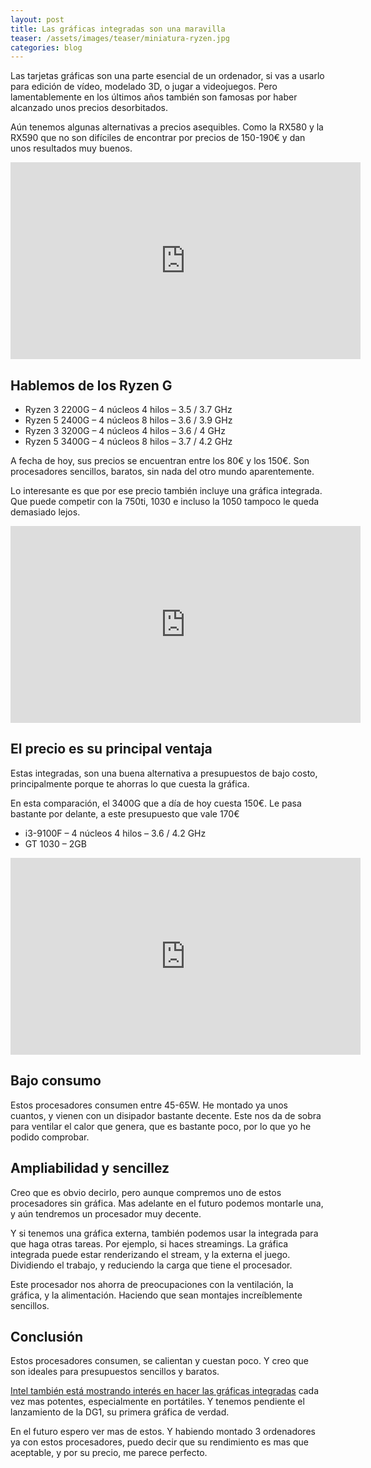 ```yaml
---
layout: post
title: Las gráficas integradas son una maravilla
teaser: /assets/images/teaser/miniatura-ryzen.jpg
categories: blog
---
```

Las tarjetas gráficas son una parte esencial de un ordenador, si vas a usarlo para edición de vídeo, modelado 3D, o jugar a videojuegos. Pero lamentablemente en los últimos años también son famosas por haber alcanzado unos precios desorbitados.

Aún tenemos algunas alternativas a precios asequibles. Como la RX580 y la RX590 que no son difíciles de encontrar por precios de 150-190€ y dan unos resultados muy buenos.
<iframe width="560" height="315" src="https://www.youtube-nocookie.com/embed/lKSWw5hh_FU" title="YouTube video player" frameborder="0" allow="accelerometer; autoplay; clipboard-write; encrypted-media; gyroscope; picture-in-picture; web-share" allowfullscreen></iframe>

## Hablemos de los Ryzen G

* Ryzen 3 2200G – 4 núcleos 4 hilos – 3.5 / 3.7 GHz
* Ryzen 5 2400G – 4 núcleos 8 hilos – 3.6 / 3.9 GHz
* Ryzen 3 3200G – 4 núcleos 4 hilos – 3.6 / 4 GHz
* Ryzen 5 3400G – 4 núcleos 8 hilos – 3.7 / 4.2 GHz 

A fecha de hoy, sus precios se encuentran entre los 80€ y los 150€. Son procesadores sencillos, baratos, sin nada del otro mundo aparentemente.

Lo interesante es que por ese precio también incluye una gráfica integrada. Que puede competir con la 750ti, 1030 e incluso la 1050 tampoco le queda demasiado lejos.

<iframe width="560" height="315" src="https://www.youtube-nocookie.com/embed/agaU1oHFX_s" title="YouTube video player" frameborder="0" allow="accelerometer; autoplay; clipboard-write; encrypted-media; gyroscope; picture-in-picture; web-share" allowfullscreen></iframe>

## El precio es su principal ventaja

Estas integradas, son una buena alternativa a presupuestos de bajo costo, principalmente porque te ahorras lo que cuesta la gráfica.

En esta comparación, el 3400G que a día de hoy cuesta 150€. Le pasa bastante por delante, a este presupuesto que vale 170€

* i3-9100F – 4 núcleos 4 hilos – 3.6 / 4.2 GHz
* GT 1030 – 2GB
<iframe width="560" height="315" src="https://www.youtube-nocookie.com/embed/Ow1dWZ9ygA4" title="YouTube video player" frameborder="0" allow="accelerometer; autoplay; clipboard-write; encrypted-media; gyroscope; picture-in-picture; web-share" allowfullscreen></iframe>

## Bajo consumo

Estos procesadores consumen entre 45-65W. He montado ya unos cuantos, y vienen con un disipador bastante decente. Este nos da de sobra para ventilar el calor que genera, que es bastante poco, por lo que yo he podido comprobar.

## Ampliabilidad y sencillez

Creo que es obvio decirlo, pero aunque compremos uno de estos procesadores sin gráfica. Mas adelante en el futuro podemos montarle una, y aún tendremos un procesador muy decente.

Y si tenemos una gráfica externa, también podemos usar la integrada para que haga otras tareas. Por ejemplo, si haces streamings. La gráfica integrada puede estar renderizando el stream, y la externa el juego. Dividiendo el trabajo, y reduciendo la carga que tiene el procesador.

Este procesador nos ahorra de preocupaciones con la ventilación, la gráfica, y la alimentación. Haciendo que sean montajes increíblemente sencillos.

## Conclusión

Estos procesadores consumen, se calientan y cuestan poco. Y creo que son ideales para presupuestos sencillos y baratos.

[Intel también está mostrando interés en hacer las gráficas integradas](https://hardzone.es/noticias/tarjetas-graficas/intel-dg1-tarjeta-grafica-gaming/) cada vez mas potentes, especialmente en portátiles. Y tenemos pendiente el lanzamiento de la DG1, su primera gráfica de verdad.

En el futuro espero ver mas de estos. Y habiendo montado 3 ordenadores ya con estos procesadores, puedo decir que su rendimiento es mas que aceptable, y por su precio, me parece perfecto.